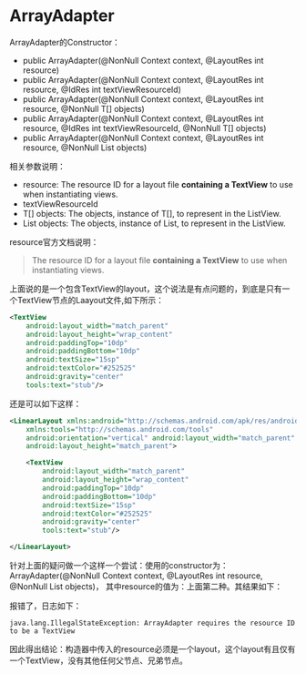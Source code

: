 # ArrayAdapter #

ArrayAdapter的Constructor：
 - public ArrayAdapter(@NonNull Context context, @LayoutRes int resource)
 - public ArrayAdapter(@NonNull Context context, @LayoutRes int resource, @IdRes int textViewResourceId)
 - public ArrayAdapter(@NonNull Context context, @LayoutRes int resource, @NonNull T[] objects)
 - public ArrayAdapter(@NonNull Context context, @LayoutRes int resource, @IdRes int textViewResourceId, @NonNull T[] objects)
 - public ArrayAdapter(@NonNull Context context, @LayoutRes int resource, @NonNull List<T> objects)

 相关参数说明：

 - resource: The resource ID for a layout file **containing a TextView** to use when instantiating views.
 - textViewResourceId
 - T[] objects: The objects, instance of T[], to represent in the ListView.
 - List<T> objects: The objects, instance of List, to represent in the ListView.

 resource官方文档说明：
> The resource ID for a layout file **containing a TextView** to use when instantiating views.

上面说的是一个包含TextView的layout，这个说法是有点问题的，到底是只有一个TextView节点的Laayout文件,如下所示：

``` XML
<TextView
    android:layout_width="match_parent"
    android:layout_height="wrap_content"
    android:paddingTop="10dp"
    android:paddingBottom="10dp"
    android:textSize="15sp"
    android:textColor="#252525"
    android:gravity="center"
    tools:text="stub"/>
```
还是可以如下这样：

``` XML
<LinearLayout xmlns:android="http://schemas.android.com/apk/res/android"
    xmlns:tools="http://schemas.android.com/tools"
    android:orientation="vertical" android:layout_width="match_parent"
    android:layout_height="match_parent">

    <TextView
        android:layout_width="match_parent"
        android:layout_height="wrap_content"
        android:paddingTop="10dp"
        android:paddingBottom="10dp"
        android:textSize="15sp"
        android:textColor="#252525"
        android:gravity="center"
        tools:text="stub"/>

</LinearLayout>
```
针对上面的疑问做一个这样一个尝试：使用的constructor为：ArrayAdapter(@NonNull Context context, @LayoutRes int resource, @NonNull List<T> objects)，
其中resource的值为：上面第二种。其结果如下：

报错了，日志如下：
```
java.lang.IllegalStateException: ArrayAdapter requires the resource ID to be a TextView
```

因此得出结论：构造器中传入的resource必须是一个layout，这个layout有且仅有一个TextView，没有其他任何父节点、兄弟节点。

